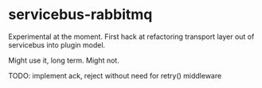 servicebus-rabbitmq
===================

Experimental at the moment. First hack at refactoring transport layer out of servicebus into plugin model. 

Might use it, long term. Might not. 

TODO: implement ack, reject without need for retry() middleware
